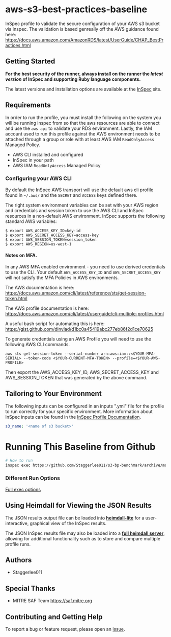 # aws-s3-best-practices-baseline

InSpec profile to validate the secure configuration of your AWS s3 bucket via inspec. The validation is based genreally off the AWS guidance found here: [<https://docs.aws.amazon.com/AmazonRDS/latest/UserGuide/CHAP_BestPractices.html>](https://docs.aws.amazon.com/AmazonS3/latest/userguide/security-best-practices.html)

## Getting Started

__For the best security of the runner, always install on the runner the _latest version_ of InSpec and supporting Ruby language components.__

The latest versions and installation options are available at the [InSpec](http://inspec.io/) site.  

## Requirements

In order to run the profile, you must install the following on the system you will be running inspec from so that the aws resources are able to connect and use the `aws api` to validate your RDS environment. Lastly, the IAM account used to run this profile against the AWS environment needs to be attached through a group or role with at least AWS IAM `ReadOnlyAccess` Managed Policy.

- AWS CLI installed and configured
- InSpec in your path
- AWS IAM `ReadOnlyAccess` Managed Policy  

### Configuring your AWS CLI

By default the InSpec AWS transport will use the default aws cli profile found in `~/.aws/` and the `SECRET` and `ACCESS` keys defined there.

The right system environment variables can be set with your AWS region and credentials and session token to use the AWS CLI and InSpec resources in a non-default AWS environment. InSpec supports the following standard AWS variables:

```shell
$ export AWS_ACCESS_KEY_ID=key-id
$ export AWS_SECRET_ACCESS_KEY=access-key
$ export AWS_SESSION_TOKEN=session_token
$ export AWS_REGION=us-west-1
```

#### Notes on MFA.

In any AWS MFA enabled environment - you need to use derived credentials to use the CLI. Your default `AWS_ACCESS_KEY_ID` and `AWS_SECRET_ACCESS_KEY` will not satisfy the MFA Policies in AWS environments.

The AWS documentation is here: <https://docs.aws.amazon.com/cli/latest/reference/sts/get-session-token.html>  

The AWS profile documentation is here: <https://docs.aws.amazon.com/cli/latest/userguide/cli-multiple-profiles.html>  

A useful bash script for automating this is here: <https://gist.github.com/dinvlad/d1bc0a45419abc277eb86f2d1ce70625>  

To generate credentials using an AWS Profile you will need to use the following AWS CLI commands.  

```shell
aws sts get-session-token --serial-number arn:aws:iam::<$YOUR-MFA-SERIAL> --token-code <$YOUR-CURRENT-MFA-TOKEN> --profile=<$YOUR-AWS-PROFILE>
```

Then export the AWS_ACCESS_KEY_ID, AWS_SECRET_ACCESS_KEY and AWS_SESSION_TOKEN that was generated by the above command.  

## Tailoring to Your Environment  

The following inputs can be configured in an inputs ".yml" file for the profile to run correctly for your specific environment. More information about InSpec inputs can be found in the [InSpec Profile Documentation](https://www.inspec.io/docs/reference/profiles/).

```yaml
s3_name: '<name of s3 bucket>'
```

# Running This Baseline from Github

``` bash
# How to run
inspec exec https://github.com/Staggerlee011/s3-bp-benchmark/archive/master.tar.gz --t aws://<region>/<aws_credential_profile> --input-file=<inputs.yml> --reporter=cli json:s3-output.json
```  

### Different Run Options

  [Full exec options](https://docs.chef.io/inspec/cli/#options-3)  
  
## Using Heimdall for Viewing the JSON Results

The JSON results output file can be loaded into __[heimdall-lite](https://heimdall-lite.mitre.org/)__ for a user-interactive, graphical view of the InSpec results.

The JSON InSpec results file may also be loaded into a __[full heimdall server](https://github.com/mitre/heimdall)__, allowing for additional functionality such as to store and compare multiple profile runs.

## Authors

* Staggerlee011


## Special Thanks

* MITRE SAF Team <https://saf.mitre.org>

## Contributing and Getting Help

To report a bug or feature request, please open an [issue](https://github.com/Staggerlee011/s3-bp-benchmark/issues/new).